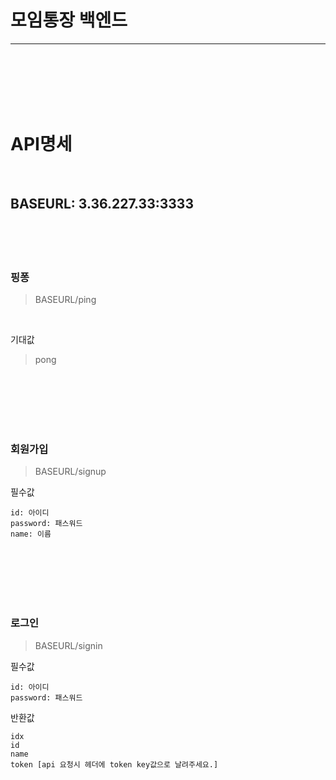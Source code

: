 # 모임통장 백엔드

---

<br/><br/><br/><br/><br/>

# API명세

<br/>

## BASEURL: 3.36.227.33:3333

<br/><br/><br/>

### 핑퐁

> BASEURL/ping

<br/>

기대값

> pong

<br/><br/><br/><br/><br/>

### 회원가입

> BASEURL/signup

필수값

```
id: 아이디
password: 패스워드
name: 이름
```

<br/><br/><br/><br/><br/>

### 로그인

> BASEURL/signin

필수값

```
id: 아이디
password: 패스워드
```

반환값

```
idx
id
name
token [api 요청시 헤더에 token key값으로 날려주세요.]
```

